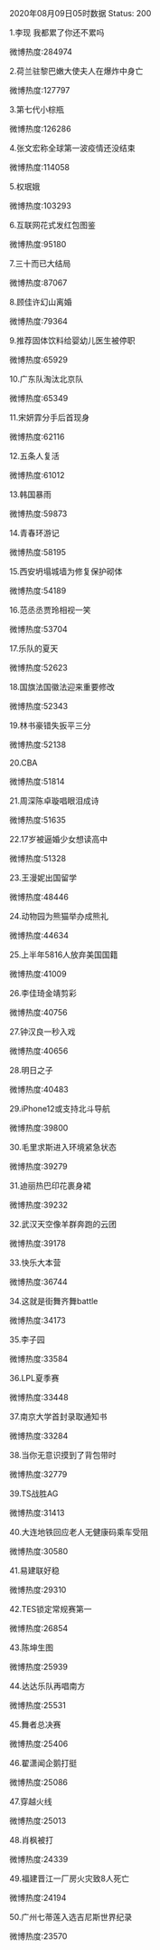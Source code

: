 2020年08月09日05时数据
Status: 200

1.李现 我都累了你还不累吗

微博热度:284974

2.荷兰驻黎巴嫩大使夫人在爆炸中身亡

微博热度:127797

3.第七代小棕瓶

微博热度:126286

4.张文宏称全球第一波疫情还没结束

微博热度:114058

5.权珉娥

微博热度:103293

6.互联网花式发红包图鉴

微博热度:95180

7.三十而已大结局

微博热度:87067

8.顾佳许幻山离婚

微博热度:79364

9.推荐固体饮料给婴幼儿医生被停职

微博热度:65929

10.广东队淘汰北京队

微博热度:65349

11.宋妍霏分手后首现身

微博热度:62116

12.五条人复活

微博热度:61012

13.韩国暴雨

微博热度:59873

14.青春环游记

微博热度:58195

15.西安坍塌城墙为修复保护砌体

微博热度:54189

16.范丞丞贾玲相视一笑

微博热度:53704

17.乐队的夏天

微博热度:52623

18.国旗法国徽法迎来重要修改

微博热度:52343

19.林书豪错失扳平三分

微博热度:52138

20.CBA

微博热度:51814

21.周深陈卓璇唱眼泪成诗

微博热度:51635

22.17岁被逼婚少女想读高中

微博热度:51328

23.王漫妮出国留学

微博热度:48446

24.动物园为熊猫举办成熊礼

微博热度:44634

25.上半年5816人放弃美国国籍

微博热度:41009

26.李佳琦金靖剪彩

微博热度:40756

27.钟汉良一秒入戏

微博热度:40656

28.明日之子

微博热度:40483

29.iPhone12或支持北斗导航

微博热度:39800

30.毛里求斯进入环境紧急状态

微博热度:39279

31.迪丽热巴印花裹身裙

微博热度:39232

32.武汉天空像羊群奔跑的云团

微博热度:39178

33.快乐大本营

微博热度:36744

34.这就是街舞齐舞battle

微博热度:34173

35.李子园

微博热度:33584

36.LPL夏季赛

微博热度:33448

37.南京大学首封录取通知书

微博热度:33284

38.当你无意识摸到了背包带时

微博热度:32779

39.TS战胜AG

微博热度:31413

40.大连地铁回应老人无健康码乘车受阻

微博热度:30580

41.易建联好稳

微博热度:29310

42.TES锁定常规赛第一

微博热度:26854

43.陈坤生图

微博热度:25939

44.达达乐队再唱南方

微博热度:25531

45.舞者总决赛

微博热度:25406

46.翟潇闻企鹅打挺

微博热度:25086

47.穿越火线

微博热度:25013

48.肖枫被打

微博热度:24339

49.福建晋江一厂房火灾致8人死亡

微博热度:24194

50.广州七蒂莲入选吉尼斯世界纪录

微博热度:23570

